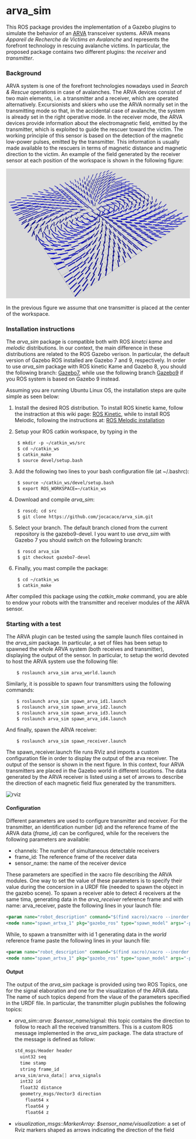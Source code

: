 # arva_sim
This ROS package provides the implementation of a Gazebo plugins to simulate the behavior of an [ARVA](https://en.wikipedia.org/wiki/Avalanche_transceiver) transceiver systems. ARVA means _Appareil  de  Recherche  de  Victims  en  Avalanche_ and represents the forefront technology in rescuing avalanche victims. In particular, the proposed package contains two different plugins: the _receiver_ and _transmitter_. 

### Background
ARVA system is one of the forefront technologies nowadays used in _Search & Rescue_ operations in case of avalanches. The ARVA devices consist of two main elements, i.e. a transmitter and a receiver, which are operated alternatively. Excursionists and skiers who use the ARVA normally set in the transmitting mode so that, in the accidental case of avalanche, the system is already set in the right operative mode. In the receiver mode, the ARVA devices provide information about the electromagnetic field, emitted by the transmitter, which is exploited to guide the rescuer toward the victim. 
The working principle of this sensor is based on the detection of the magnetic low-power pulses, emitted by the transmitter. This information is usually made available to the rescuers in terms of magnetic distance and magnetic direction to the victim. An example of the field generated by the receiver sensor at each position of the workspace is shown in the following figure: 

![ARVA magnetic field](doc/field.png)

In the previous figure we assume that one transmitter is placed at the center of the workspace.

### Installation instructions
The _arva_sim_ package is compatible both with ROS _kinetci kame_ and _melodic_ distributions. In our context, the main difference in these distributions are related to the ROS Gazebo verison. In particular, the default version of Gazebo ROS installed are Gazebo 7 and 9, respectively. In order to use _arva_sim_ package with ROS kinetic Kame and Gazebo 8, you should the following branch: [Gazebo7](https://github.com/jocacace/arva_sim/tree/gazebo7-devel), while use the following branch [Gazebo9](https://github.com/jocacace/arva_sim/tree/gazebo9-devel) if you ROS system is based on Gazebo 9 instead.

Assuming you are running Ubuntu Linux OS, the installation steps are quite simple as seen below:
1. Install the desired ROS distribution. To install ROS kinetic kame, follow the instraction at this wiki page: [ROS Kinetic](http://wiki.ros.org/kinetic/Installation/Ubuntu), while to install ROS Melodic, following the instructions at: [ROS Melodic installation](http://wiki.ros.org/melodic/Installation/Ubuntu)
2. Setup your ROS catkin workspace, by typing in the 

        $ mkdir -p ∼/catkin_ws/src
        $ cd ∼/catkin_ws
        $ catkin_make
        $ source devel/setup.bash
        
4. Add the following two lines to your bash configuration file (at ~/.bashrc):

        $ source ∼/catkin_ws/devel/setup.bash
        $ export ROS_WORKSPACE=∼/catkin_ws

5. Download and compile _arva_sim_:

        $ roscd; cd src
        $ git clone https://github.com/jocacace/arva_sim.git
        
6. Select your branch. The default branch cloned from the current repository is the gazebo9-devel. I you want to use _arva_sim_ with Gazebo 7 you should switch on the following branch:

        $ roscd arva_sim
        $ git checkout gazebo7-devel 

7. Finally, you mast compile the package:

        $ cd ~/catkin_ws
        $ catkin_make


After compiled this package using the _catkin_make_ command, you are able to endow your robots with the transmitter and receiver modules of the ARVA sensor. 

### Starting with a test

The ARVA plugin can be tested using the sample launch files contained in the _arva_sim_ package. In particular, a set of files has been setup to spawned the whole ARVA system (both receives and transmitter), displaying the output of the sensor.
In particular, to setup the world devoted to host the ARVA system use the following file:

        $ roslaunch arva_sim arva_world.launch

Similarly, it is possible to spawn four transmitters using the following commands:

        $ roslaunch arva_sim spawn_arva_id1.launch
        $ roslaunch arva_sim spawn_arva_id2.launch
        $ roslaunch arva_sim spawn_arva_id3.launch
        $ roslaunch arva_sim spawn_arva_id4.launch
        
And finally, spawn the ARVA receiver:

        $ roslaunch arva_sim spawn_receiver.launch
  
The spawn_receiver.launch file runs RViz and imports a custom configuration file in order to display the output of the arva receiver. The output of the sensor is shown in the next figure. In this context, four ARVA transmitters are placed in the Gazebo world in different locations. The data generated by the ARVA receiver is listed using a set of arrows to describe the direction of each magnetic field flux generated by the transmitters.

![rviz](https://previews.dropbox.com/p/thumb/AAgCx-Dqbk3v_WROlRh78s3GN1Eb6GCidBRlGVKfHsgtfzaL9THx0h3e41bhQBpBelFWcoof2fjDi6HzjwkLQPGlThbqsi0G7d1hWRODz-sol1CA9FkKP1wxWshfnc5KlovjMSFn9AFSridZ6AueWFlEpyvm8Ix2_eZykJlQuvBbb_PJXZeirk6uquHxAtgEmNQFuwHbtE54eQFdGHvHxCQ2xsCYaIhuQy7bxif1r4nDmB5dO7NSLhjDXi0LF1CcIgx2rv1dMmLGI4OWnbin2W1A2zwjYmm95kcLwZLWM08Pq8n64Ms3pGXja0Gy9O9xzb9BHoJ8NYmNU06ji8NM5YuL/p.png?fv_content=true&size_mode=5)

#### Configuration
Different parameters are used to configure transmitter and receiver. For the transmitter, an identification number (_id_) and the reference frame of the ARVA data (_frame_id_) can be configured, while for the receivers the following parameters are available:
* channels: The number of simultaneous detectable receivers
* frame_id: The reference frame of the receiver data
* sensor_name: the name of the receiver device

These parameters are specified in the xacro file describing the ARVA modules. One way to set the value of these parameters is to specify their value during the concersion in a URDF file (needed to spawn the object in the gazebo scene). To spawn a receiver able to detect 4 receivers at the same tima, generating data in the _arva_receiver_ reference frame and with name: arva_receiver, paste the following lines in your launch file: 
```xml
<param name="robot_description" command="$(find xacro)/xacro --inorder $(find arva_sim)/urdf/receiver.urdf.xacro channels:=4 frame_id:=arva_receiver sensor_name:=arva_receiver"/>
<node name="spawn_artva_1" pkg="gazebo_ros" type="spawn_model" args="-param robot_description -urdf -x 20.0 -y -5.0 -z 1 -model artva1" 	respawn="false" output="screen" />
```

While, to spawn a transmitter with id 1 generating data in the _world_ reference frame paste the following lines in your launch file:

```xml
<param name="robot_description" command="$(find xacro)/xacro --inorder  $(find arva_sim)/urdf/transmitter.urdf.xacro id:=1 frame_id:=world"/>
<node name="spawn_artva_1" pkg="gazebo_ros" type="spawn_model" args="-param robot_description -urdf -x 20.0 -y -5.0 -z 1 -model artva1" 	respawn="false" output="screen" />
```

#### Output

The output of the _arva_sim_ package is provided using two ROS Topics, one for the signal elaboration and one for the visualization of the ARVA data. The name of such topics depend from the vlaue of the parameters specified in the URDF file. In particular, the transmitter plugin publishes the following topics:
* _arva_sim::arva_:  _$sensor_name_/signal: this topic contains the direction to follow to reach all the received transmitters. This is a custom ROS message implemented in the _arva_sim_ package. The data stracture of the message is defined as follow: 
    ```c
    std_msgs/Header header
      uint32 seq
      time stamp
      string frame_id
    arva_sim/arva_data[] arva_signals
      int32 id
      float32 distance
      geometry_msgs/Vector3 direction
        float64 x
        float64 y
        float64 z
* _visualization_msgs::MarkerArray_: _$sensor_name/visualization_: a set of Rviz markers shaped as arrows indicating the direction of the field
